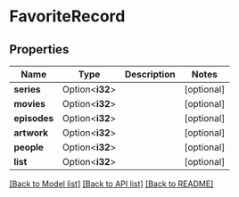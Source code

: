 # FavoriteRecord

## Properties

Name | Type | Description | Notes
------------ | ------------- | ------------- | -------------
**series** | Option<**i32**> |  | [optional]
**movies** | Option<**i32**> |  | [optional]
**episodes** | Option<**i32**> |  | [optional]
**artwork** | Option<**i32**> |  | [optional]
**people** | Option<**i32**> |  | [optional]
**list** | Option<**i32**> |  | [optional]

[[Back to Model list]](../README.md#documentation-for-models) [[Back to API list]](../README.md#documentation-for-api-endpoints) [[Back to README]](../README.md)


